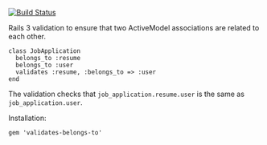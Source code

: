 [![Build Status](https://secure.travis-ci.org/spraints/validates-belongs-to.png)](http://travis-ci.org/spraints/validates-belongs-to)

Rails 3 validation to ensure that two ActiveModel associations are related to each other.

    class JobApplication
      belongs_to :resume
      belongs_to :user
      validates :resume, :belongs_to => :user
    end

The validation checks that `job_application.resume.user` is the same as `job_application.user`.

Installation:

    gem 'validates-belongs-to'

